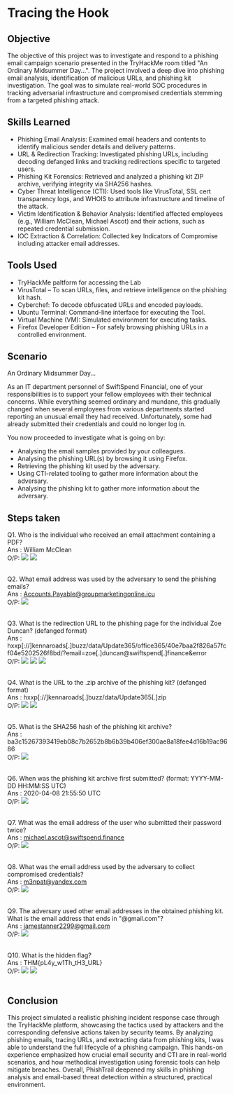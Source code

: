 # Tracing the Hook

## Objective

The objective of this project was to investigate and respond to a phishing email campaign scenario presented in the TryHackMe room titled "An Ordinary Midsummer Day...". The project involved a deep dive into phishing email analysis, identification of malicious URLs, and phishing kit investigation. The goal was to simulate real-world SOC procedures in tracking adversarial infrastructure and compromised credentials stemming from a targeted phishing attack.

## Skills Learned

- Phishing Email Analysis: Examined email headers and contents to identify malicious sender details and delivery patterns.
- URL & Redirection Tracking: Investigated phishing URLs, including decoding defanged links and tracking redirections specific to targeted users.
- Phishing Kit Forensics: Retrieved and analyzed a phishing kit ZIP archive, verifying integrity via SHA256 hashes.
- Cyber Threat Intelligence (CTI): Used tools like VirusTotal, SSL cert transparency logs, and WHOIS to attribute infrastructure and timeline of the attack.
- Victim Identification & Behavior Analysis: Identified affected employees (e.g., William McClean, Michael Ascot) and their actions, such as repeated credential submission.
- IOC Extraction & Correlation: Collected key Indicators of Compromise including attacker email addresses.
  
## Tools Used

- TryHackMe paltform for accessing the Lab
- VirusTotal – To scan URLs, files, and retrieve intelligence on the phishing kit hash.
- Cyberchef: To decode obfuscated URLs and encoded payloads.
- Ubuntu Terminal: Command-line interface for executing the Tool.
- Virtual Machine (VM): Simulated environment for executing tasks.
- Firefox Developer Edition – For safely browsing phishing URLs in a controlled environment.

## Scenario


An Ordinary Midsummer Day...

As an IT department personnel of SwiftSpend Financial, one of your responsibilities is to support your fellow employees with their technical concerns. While everything seemed ordinary and mundane, this gradually changed when several employees from various departments started reporting an unusual email they had received. Unfortunately, some had already submitted their credentials and could no longer log in.

You now proceeded to investigate what is going on by:
- Analysing the email samples provided by your colleagues.
- Analysing the phishing URL(s) by browsing it using Firefox.
- Retrieving the phishing kit used by the adversary.
- Using CTI-related tooling to gather more information about the adversary.
- Analysing the phishing kit to gather more information about the adversary.

## Steps taken

Q1. Who is the individual who received an email attachment containing a PDF?<br>
Ans : William McClean<br>
O/P: <img src="https://github.com/user-attachments/assets/1e9edf07-fbce-47d0-85e7-e3bcc531ea72" />
    <img src="https://github.com/user-attachments/assets/dc6f08b0-d57e-4baa-8c35-5e31cb69e752" /> <br><br>

Q2. What email address was used by the adversary to send the phishing emails?<br>
Ans : Accounts.Payable@groupmarketingonline.icu<br>
O/P: <img src="https://github.com/user-attachments/assets/1ac06cd0-7c4e-4455-bd33-842af98431ec" /> <br><br>

Q3. What is the redirection URL to the phishing page for the individual Zoe Duncan? (defanged format)<br>
Ans : hxxp[://]kennaroads[.]buzz/data/Update365/office365/40e7baa2f826a57fcf04e5202526f8bd/?email=zoe[.]duncan@swiftspend[.]finance&error<br>
O/P: <img src="https://github.com/user-attachments/assets/8aac87d5-04a4-4b3e-baf7-e7d386741a04" /> 
 <img src="https://github.com/user-attachments/assets/9dafa5e7-f8c8-49e5-8ba2-b05b53f62a28" /> 
  <img src="https://github.com/user-attachments/assets/21c8a028-8607-487c-bd67-e8249f1fbae9" /> <br><br>

Q4. What is the URL to the .zip archive of the phishing kit? (defanged format)<br>
Ans : hxxp[://]kennaroads[.]buzz/data/Update365[.]zip<br>
O/P: <img src="https://github.com/user-attachments/assets/f4b3e58c-ba23-4a84-8e0b-3bb3857062bf" />
<img src="https://github.com/user-attachments/assets/851fae61-25f0-4540-a8e8-5605f973a1f7" /> <br><br>

Q5. What is the SHA256 hash of the phishing kit archive?<br>
Ans : ba3c15267393419eb08c7b2652b8b6b39b406ef300ae8a18fee4d16b19ac9686<br>
O/P: <img src="https://github.com/user-attachments/assets/4071b113-6c03-45ed-a61c-84ce5360d461" /> <br><br>

Q6. When was the phishing kit archive first submitted? (format: YYYY-MM-DD HH:MM:SS UTC) <br>
Ans : 2020-04-08 21:55:50 UTC<br>
O/P: <img src="https://github.com/user-attachments/assets/38d9d26e-2c31-4194-a717-2879143908b5" /> <br><br>

Q7. What was the email address of the user who submitted their password twice?<br>
Ans : michael.ascot@swiftspend.finance<br>
O/P: <img src="https://github.com/user-attachments/assets/d59046cd-c050-4e3c-bb2f-913f0fd4ff43" /> <br><br>

Q8. What was the email address used by the adversary to collect compromised credentials?<br>
Ans : m3npat@yandex.com<br>
O/P: <img src="https://github.com/user-attachments/assets/abe697fb-de50-4953-966e-0aac4dea50df" /> <br><br>

Q9. The adversary used other email addresses in the obtained phishing kit. What is the email address that ends in "@gmail.com"?<br>
Ans : jamestanner2299@gmail.com<br>
O/P: <img src="https://github.com/user-attachments/assets/c9947021-3e05-4918-96b6-6292a5040733" /> <br><br>

Q10. What is the hidden flag?<br>
Ans : THM{pL4y_w1Th_tH3_URL}<br>
O/P: <img src="https://github.com/user-attachments/assets/edc0f5f3-e752-448d-a883-0a1ed767af34" />
<img src="https://github.com/user-attachments/assets/81669b87-f292-4035-bf77-3646a1270733" /><br><br>


## Conclusion

This project simulated a realistic phishing incident response case through the TryHackMe platform, showcasing the tactics used by attackers and the corresponding defensive actions taken by security teams. By analyzing phishing emails, tracing URLs, and extracting data from phishing kits, I was able to understand the full lifecycle of a phishing campaign. This hands-on experience emphasized how crucial email security and CTI are in real-world scenarios, and how methodical investigation using forensic tools can help mitigate breaches. Overall, PhishTrail deepened my skills in phishing analysis and email-based threat detection within a structured, practical environment.
